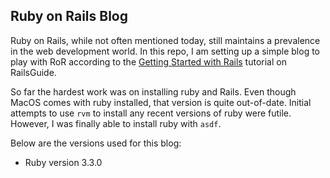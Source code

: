 ## Ruby on Rails Blog

Ruby on Rails, while not often mentioned today, still maintains a prevalence in the web development world.  In this repo, I am setting up a simple blog to play with RoR according to the [Getting Started with Rails](https://guides.rubyonrails.org/getting_started.html) tutorial on RailsGuide.

So far the hardest work was on installing ruby and Rails.  Even though MacOS comes with ruby installed, that version is quite out-of-date.  Initial attempts to use `rvm` to install any recent versions of ruby were futile.  However, I was finally able to install ruby with `asdf`.   

Below are the versions used for this blog:
* Ruby version
3.3.0
<!-- * System dependencies

* Configuration

* Database creation

* Database initialization

* How to run the test suite

* Services (job queues, cache servers, search engines, etc.)

* Deployment instructions

* ... -->